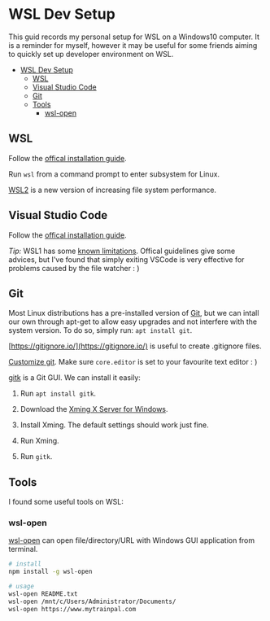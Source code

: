 # WSL Dev Setup

This guid records my personal setup for WSL on a Windows10 computer. It is a reminder for myself, however it may be useful for some friends aiming to quickly set up developer environment on WSL.

- [WSL Dev Setup](#wsl-dev-setup)
  - [WSL](#wsl)
  - [Visual Studio Code](#visual-studio-code)
  - [Git](#git)
  - [Tools](#tools)
    - [wsl-open](#wsl-open)

## WSL

Follow the [offical installation guide](https://docs.microsoft.com/en-us/windows/wsl/install-win10).

Run `wsl` from a command prompt to enter subsystem for Linux.

[WSL2](https://docs.microsoft.com/en-us/windows/wsl/wsl2-index) is a new version of increasing file system performance.

## Visual Studio Code

Follow the [offical installation guide](https://code.visualstudio.com/docs/remote/wsl#_installation).

*Tip:* WSL1 has some [known limitations](https://code.visualstudio.com/docs/remote/wsl#_known-limitations). Offical guidelines give some advices, but I've found that simply exiting VSCode is very effective for problems caused by the file watcher : )

## Git

Most Linux distributions has a pre-installed version of [Git](http://git-scm.com/), but we can intall our own through apt-get to allow easy upgrades and not interfere with the system version. To do so, simply run: `apt install git`.

[https://gitignore.io/](https://gitignore.io/) is useful to create .gitignore files.

[Customize git](https://git-scm.com/book/en/v2/Customizing-Git-Git-Configuration). Make sure `core.editor` is set to your favourite text editor : )

[gitk](https://git-scm.com/docs/gitk) is a Git GUI. We can install it easily:

1. Run `apt install gitk`.

2. Download the [Xming X Server for Windows](https://sourceforge.net/projects/xming/).

3. Install Xming. The default settings should work just fine.

4. Run Xming.

5. Run `gitk`.

## Tools

I found some useful tools on WSL:

### wsl-open

[wsl-open](https://github.com/4U6U57/wsl-open) can open file/directory/URL with Windows GUI application from terminal.

``` bash
# install
npm install -g wsl-open

# usage
wsl-open README.txt
wsl-open /mnt/c/Users/Administrator/Documents/
wsl-open https://www.mytrainpal.com
```
